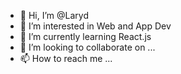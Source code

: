 - 👋 Hi, I’m @Laryd
- 👀 I’m interested in Web and App Dev
- 🌱 I’m currently learning React.js
- 💞️ I’m looking to collaborate on ...
- 📫 How to reach me ...

<!---
Laryd/Laryd is a ✨ special ✨ repository because its `README.md` (this file) appears on your GitHub profile.
You can click the Preview link to take a look at your changes.
--->
